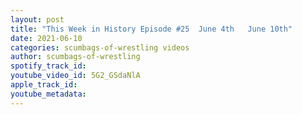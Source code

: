 ```yaml
---
layout: post
title: "This Week in History Episode #25  June 4th   June 10th"
date: 2021-06-10
categories: scumbags-of-wrestling videos
author: scumbags-of-wrestling
spotify_track_id: 
youtube_video_id: 5G2_GSdaNlA
apple_track_id: 
youtube_metadata: 
---
```

